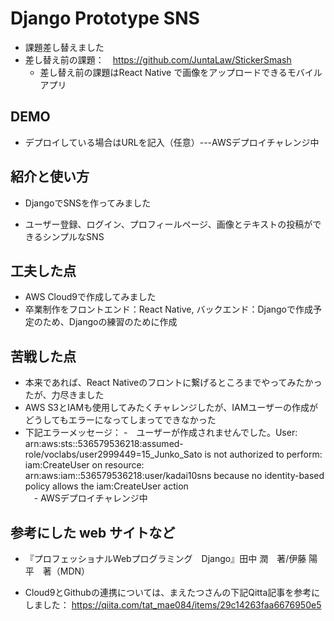 # Django Prototype SNS

 - 課題差し替えました
 - 差し替え前の課題：　https://github.com/JuntaLaw/StickerSmash
    - 差し替え前の課題はReact Native で画像をアップロードできるモバイルアプリ

## DEMO

  - デプロイしている場合はURLを記入（任意）---AWSデプロイチャレンジ中

## 紹介と使い方

  - DjangoでSNSを作ってみました

  - ユーザー登録、ログイン、プロフィールページ、画像とテキストの投稿ができるシンプルなSNS

## 工夫した点

  - AWS Cloud9で作成してみました
  - 卒業制作をフロントエンド：React Native, バックエンド：Djangoで作成予定のため、Djangoの練習のために作成

## 苦戦した点

  - 本来であれば、React Nativeのフロントに繋げるところまでやってみたかったが、力尽きました
  - AWS S3とIAMも使用してみたくチャレンジしたが、IAMユーザーの作成がどうしてもエラーになってしまってできなかった
  - 下記エラーメッセージ：
        -　ユーザーが作成されませんでした。User: arn:aws:sts::536579536218:assumed-role/voclabs/user2999449=15_Junko_Sato is not authorized to perform: iam:CreateUser on resource: arn:aws:iam::536579536218:user/kadai10sns because no identity-based policy allows the iam:CreateUser action   
　- AWSデプロイチャレンジ中

## 参考にした web サイトなど

  - 『プロフェッショナルWebプログラミング　Django』田中 潤　著/伊藤 陽平　著（MDN）
  
  - Cloud9とGithubの連携については、まえたつさんの下記Qitta記事を参考にしました：
   https://qiita.com/tat_mae084/items/29c14263faa6676950e5



